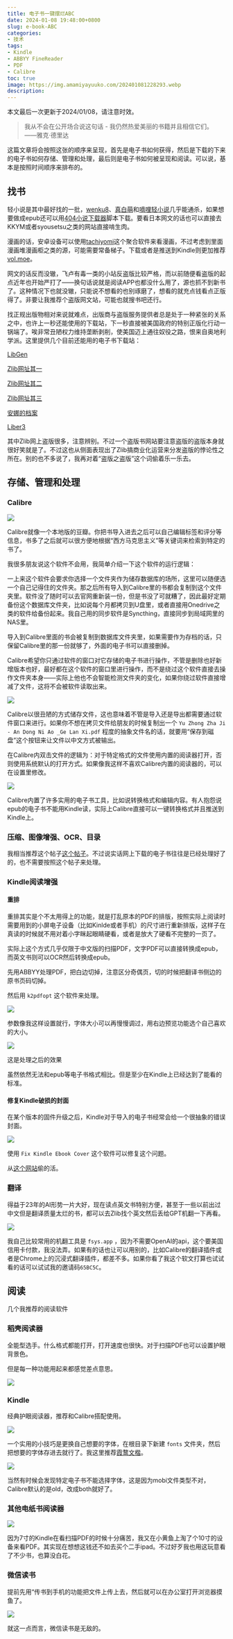 ```yaml
---
title: 电子书一键摆烂ABC
date: 2024-01-08 19:48:00+0800
slug: e-book-ABC
categories:
- 技术
tags:
- Kindle
- ABBYY FineReader
- PDF
- Calibre
toc: true
image: https://img.amamiyayuuko.com/202401081228293.webp
description: 
---
```


本文最后一次更新于2024/01/08，请注意时效。

> 我从不会在公开场合说这句话 - 我仍然热爱美丽的书籍并且相信它们。  ——雅克·德里达

这篇文章将会按照这张的顺序来呈现，首先是电子书如何获得，然后是下载的下来的电子书如何存储、管理和处理，最后则是电子书如何被呈现和阅读。可以说，基本是按照时间顺序来排布的。

## 找书

轻小说是其中最好找的一批，[wenku8](https://www.wenku8.net/index.php)、[真白萌](https://masiro.me/admin)和[嘀哩轻小说](https://w.linovelib.com)几乎能通杀，如果想要做成epub还可以用[404小说下载器](https://greasyfork.org/zh-CN/scripts/406070-%E5%B0%8F%E8%AF%B4%E4%B8%8B%E8%BD%BD%E5%99%A8)脚本下载。要看日本网文的话也可以直接去KKYM或者syousetsu之类的网站直接啃生肉。

漫画的话，安卓设备可以使用[tachiyomi](https://tachiyomi.org/)这个聚合软件来看漫画，不过考虑到里面漫画堆漫画柜之类的源，可能需要常备梯子。下载或者是推送到Kindle则更加推荐[vol.moe](https://vol.moe/)。

网文的话反而没辙，飞卢有毒一类的小站反盗版比较严格，而以前随便看盗版的起点近年也开始严打了——换句话说就是阅读APP也都没什么用了，源也抓不到新书了。这种情况下也就没辙，只能说不想看的也别琢磨了，想看的就充点钱看点正版得了。非要让我推荐个盗版网文站，可能也就搜书吧还行。

找正规出版物相对来说就难点，出版商与盗版服务提供者总是处于一种紧张的关系之中，也许上一秒还能使用的下载站，下一秒直接被美国政府的特别正版化行动一锅端了。唉非常丑陋权力维持垄断剥削，使美国迈上通往奴役之路，恨来自奥地利学派。这里提供几个目前还能用的电子书下载站：

[LibGen](https://www.libgen.is)

[Zlib网址其一](https://zh.singlelogin.re)

[Zlib网址其二](https://zlibrary-global.se)

[Zlib网址其三](https://zh.go-to-zlibrary.se)

[安娜的档案](https://annas-archive.org)

[Liber3](https://liber3.eth.limo)

其中Zlib网上盗版很多，注意辨别。不过一个盗版书网站要注意盗版的盗版本身就很好笑就是了。不过这也从侧面表现出了Zlib搞商业化运营来分发盗版的悖论性之所在。别的也不多说了，我再对着“盗版之盗版”这个词偷着乐一乐去。

## 存储、管理和处理

### Calibre

![](https://img.amamiyayuuko.com/202211072024222.png)

Calibre就像一个本地版的豆瓣。你把书导入进去之后可以自己编辑标签和评分等信息，书多了之后就可以很方便地根据“西方马克思主义”等关键词来检索到特定的书了。

我很多朋友说这个软件不会用，我简单介绍一下这个软件的运行逻辑：

一上来这个软件会要求你选择一个文件夹作为储存数据库的场所，这里可以随便选一个自己记得住的文件夹。那之后所有导入到Calibre里的书都会复制到这个文件夹里。软件没了随时可以去官网重新装一份，但是书没了可就糟了，因此最好定期备份这个数据库文件夹，比如说每个月都拷贝到U盘里，或者直接用Onedrive之类的软件给备份起来。我自己用的同步软件是Syncthing，直接同步到局域网里的NAS里。

导入到Calibre里面的书会被复制到数据库文件夹里，如果需要作为存档的话，只保留Calibre里的那一份就够了，外面的电子书可以直接删掉。

Calibre希望你只通过软件的窗口对它存储的电子书进行操作，不管是删除也好新增版本也好，最好都在这个软件的窗口里进行操作，而不是绕过这个软件直接去操作文件夹本身——实际上他也不会智能检测文件夹的变化，如果你绕过软件直接增减了文件，这将不会被软件读取出来。

![](https://img.amamiyayuuko.com/202211072047577.png)

Calibre以很丑陋的方式储存文件，这也意味着不管是导入还是导出都需要通过软件窗口来进行。如果你不想在拷贝文件给朋友的时候复制出一个 `Yu Zhong Zha Ji - An Dong Ni Ao _Ge Lan Xi.pdf` 程度的抽象文件名的话，就要用“保存到磁盘”这个按钮来让文件以中文方式被输出。

在Calibre内双击文件的逻辑为：对于特定格式的文件使用内置的阅读器打开，否则使用系统默认的打开方式。如果像我这样不喜欢Calibre内置的阅读器的，可以在设置里修改。

![](https://img.amamiyayuuko.com/202211072051181.png)

Calibre内置了许多实用的电子书工具，比如说转换格式和编辑内容。有人抱怨说epub的电子书不能用Kindle读，实际上Calibre直接可以一键转换格式并且推送到Kindle上。

### 压缩、图像增强、OCR、目录

我相当推荐这个帖子[这个帖子](https://zhuanlan.zhihu.com/p/357015750)。不过说实话网上下载的电子书往往是已经处理好了的，也不需要按照这个帖子来处理。

### Kindle阅读增强

#### 重排

重排其实是个不太用得上的功能，就是打乱原本的PDF的排版，按照实际上阅读时需要用到的小屏电子设备（比如Kinlde或者手机）的尺寸进行重新排版，这样子在真读的时候就不用对着小字眯起眼睛硬看，或者是放大了硬看不完整的一页了。

实际上这个方式几乎仅限于中文版的扫描PDF，文字PDF可以直接转换成epub，而英文书则可以OCR然后转换成epub。

先用ABBYY处理PDF，把白边切掉，注意区分奇偶页，切的时候把翻译书侧边的原书页码切掉。

然后用 `k2pdfopt` 这个软件来处理。

![](https://img.amamiyayuuko.com/202211072123324.png)

参数像我这样设置就行，字体大小可以再慢慢调过，用右边预览功能选个自己喜欢的大小。

![](https://img.amamiyayuuko.com/202211072130417.jpg)

这是处理之后的效果

虽然依然无法和epub等电子书格式相比。但是至少在Kindle上已经达到了能看的标准。

#### 修复Kindle破损的封面

在某个版本的固件升级之后，Kindle对于导入的电子书经常会给一个很抽象的错误封面。

![](https://bookfere.com/wp-content/uploads/2022/06/fixed-kindle-ebook-covers.png)

使用 `Fix Kindle Ebook Cover` 这个软件可以修复这个问题。

从[这个网站](https://bookfere.com/post/994.html)偷的活。

### 翻译

得益于23年的AI形势一片大好，现在读点英文书特别方便，甚至于一些以前出过中文但是翻译质量太烂的书，都可以去Zlib找个英文然后丢给GPT机翻一下再看。

![](https://img.amamiyayuuko.com/202401081258189.webp)

我自己比较常用的机翻工具是 `fsys.app` ，因为不需要OpenAI的api，这个要美国信用卡付款，我没法弄。如果有的话也让可以用别的，比如Calibre的翻译插件或者是Chrome上的沉浸式翻译插件，都差不多。如果你看了我这个软文打算也试试看的话可以试试我的邀请码`65BC5C`。

## 阅读

几个我推荐的阅读软件

### 稻壳阅读器

全能型选手。什么格式都能打开，打开速度也很快。对于扫描PDF也可以设置护眼背景色。

但是每一种功能用起来都感觉差点意思。

![](https://img.amamiyayuuko.com/202211072136526.png)

### Kindle

经典护眼阅读器，推荐和Calibre搭配使用。

![](https://img.amamiyayuuko.com/202211072144782.png)

一个实用的小技巧是更换自己想要的字体，在根目录下新建 `fonts` 文件夹，然后把想要的字体存进去就行了。我这里推荐[霞鹜文楷](https://github.com/lxgw/LxgwWenKai)。

![](https://img.amamiyayuuko.com/202211072142160.png)

当然有时候会发现特定电子书不能选择字体，这是因为mobi文件类型不对，Calibre默认的是old，改成both就好了。

### 其他电纸书阅读器

![](https://img.amamiyayuuko.com/202401081303159.webp)

因为7寸的Kindle在看扫描PDF的时候十分痛苦，我又在小黄鱼上淘了个10寸的设备来看PDF。其实现在想想这钱还不如去买个二手ipad。不过好歹我也用这玩意看了不少书，也算没白花。

### 微信读书

提前先用“传书到手机的功能把文件上传上去，然后就可以在办公室打开浏览器摸鱼了。

![](https://img.amamiyayuuko.com/202211072146413.png)

就这一点而言，微信读书是无敌的。